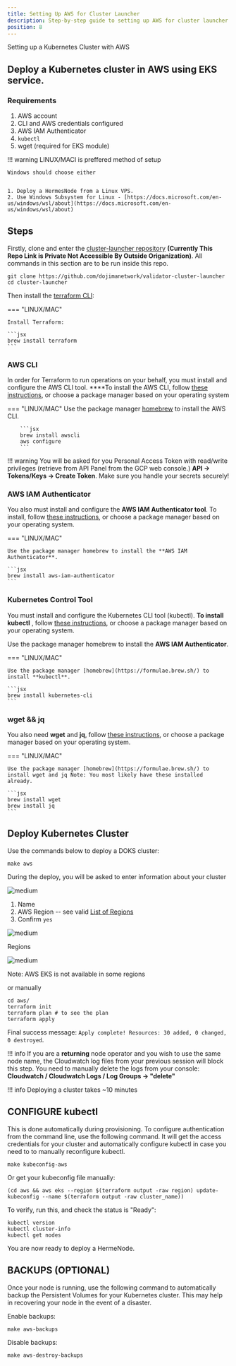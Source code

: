 ```yaml
---
title: Setting Up AWS for Cluster Launcher
description: Step-by-step guide to setting up AWS for cluster launcher deployment within Dojima Network.
position: 8
---
```


Setting up a Kubernetes Cluster with AWS

## Deploy a Kubernetes cluster in AWS using EKS service.

### Requirements

1. AWS account
2. CLI and AWS credentials configured
3. AWS IAM Authenticator
4. `kubectl`
5. wget (required for EKS module)

!!! warning
    LINUX/MACI is preffered method of setup

    Windows should choose either

    
    1. Deploy a HermesNode from a Linux VPS. 
    2. Use Windows Subsystem for Linux - [https://docs.microsoft.com/en-us/windows/wsl/about](https://docs.microsoft.com/en-us/windows/wsl/about)
    
## Steps

Firstly, clone and enter the [cluster-launcher repository](https://github.com/dojimanetwork/validator-cluster-launcher) **(Currently This Repo Link is Private Not Accessible By Outside Origanization)**. All commands in this section are to be run inside this repo.

```
git clone https://github.com/dojimanetwork/validator-cluster-launcher
cd cluster-launcher
```

Then install the [terraform CLI](https://www.terraform.io/):

=== "LINUX/MAC"

    Install Terraform:

    ```jsx
    brew install terraform
    ```

### AWS CLI

In order for Terraform to run operations on your behalf, you must install and configure the AWS CLI tool. \*\*\*\*To install the AWS CLI, follow [these instructions](https://docs.aws.amazon.com/cli/latest/userguide/install-cliv2-mac.html), or choose a package manager based on your operating system

=== "LINUX/MAC"
     Use the package manager [homebrew](https://formulae.brew.sh/) to install the AWS CLI.

        ```jsx
        brew install awscli
        aws configure
        ```

!!! warning
    You will be asked for you Personal Access Token with read/write privileges (retrieve from API Panel from the GCP web console.)
    **API -> Tokens/Keys -> Create Token**.
    Make sure you handle your secrets securely!

### AWS IAM Authenticator

You also must install and configure the **AWS IAM Authenticator tool**. To install, follow [these instructions](https://docs.aws.amazon.com/eks/latest/userguide/install-aws-iam-authenticator.html), or choose a package manager based on your operating system.

=== "LINUX/MAC"

    Use the package manager homebrew to install the **AWS IAM Authenticator**.

    ```jsx
    brew install aws-iam-authenticator
    ```

### Kubernetes Control Tool

You must install and configure the Kubernetes CLI tool (kubectl). **To install kubectl** , follow [these instructions](https://kubernetes.io/docs/tasks/tools/install-kubectl/), or choose a package manager based on your operating system.

Use the package manager homebrew to install the **AWS IAM Authenticator**.

=== "LINUX/MAC"

    Use the package manager [homebrew](https://formulae.brew.sh/) to install **kubectl**.

    ```jsx
    brew install kubernetes-cli
    ```

### wget && jq

You also need **wget** and **jq**, follow [these instructions](https://www.gnu.org/software/wget/), or choose a package manager based on your operating system.


=== "LINUX/MAC"

    Use the package manager [homebrew](https://formulae.brew.sh/) to install wget and jq Note: You most likely have these installed already.

    ```jsx
    brew install wget
    brew install jq
    ```


## Deploy Kubernetes Cluster

Use the commands below to deploy a DOKS cluster:

```
make aws
```

During the deploy, you will be asked to enter information about your cluster

![medium](https://dojima-images.s3.ap-south-1.amazonaws.com/dojima-docs/img/awseks.png)

1. Name
2. AWS Region -- see valid [List of Regions](https://docs.aws.amazon.com/general/latest/gr/rande.html#regional-endpoints)
3. Confirm `yes`

![medium](../../../img/hermes/awsregion.png)

Regions

![medium](../../../img/hermes/awseks.png)

Note: AWS EKS is not available in some regions

or manually

```
cd aws/
terraform init
terraform plan # to see the plan
terraform apply
```

Final success message: `Apply complete! Resources: 30 added, 0 changed, 0 destroyed`.

!!! info
    If you are a **returning** node operator and you wish to use the same node name, the Cloudwatch log files from your previous session will block this step. You need to manually delete the logs from your console:
    **Cloudwatch / Cloudwatch Logs / Log Groups -> "delete"**

!!! info
    Deploying a cluster takes ~10 minutes

## CONFIGURE kubectl

This is done automatically during provisioning. To configure authentication from the command line, use the following command. It will get the access credentials for your cluster and automatically configure kubectl in case you need to to manually reconfigure kubectl.

```
make kubeconfig-aws
```

Or get your kubeconfig file manually:

```
(cd aws && aws eks --region $(terraform output -raw region) update-kubeconfig --name $(terraform output -raw cluster_name))
```

To verify, run this, and check the status is "Ready":

```
kubectl version
kubectl cluster-info
kubectl get nodes
```

You are now ready to deploy a HermeNode.

## BACKUPS (OPTIONAL)

Once your node is running, use the following command to automatically backup the Persistent Volumes for your Kubernetes cluster. This may help in recovering your node in the event of a disaster.

Enable backups:

```
make aws-backups
```

Disable backups:

```
make aws-destroy-backups
```
